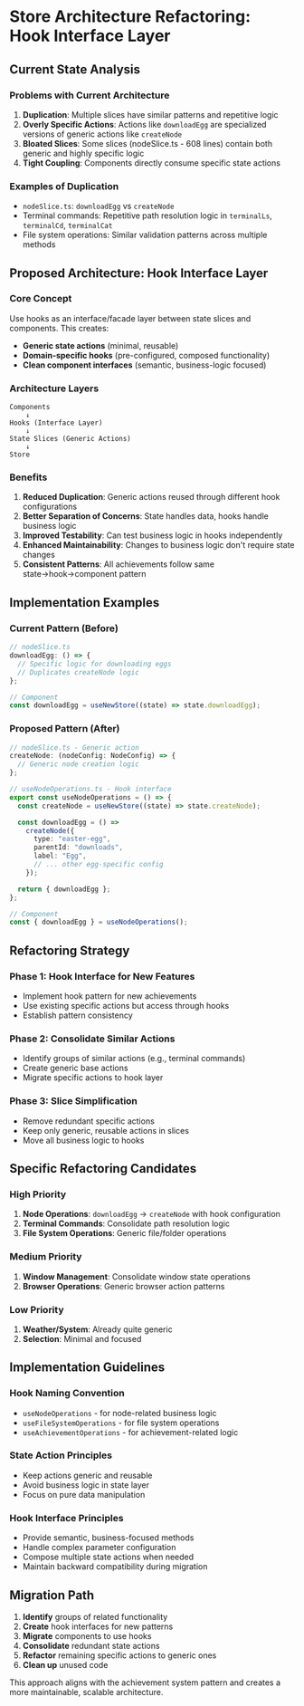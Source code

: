 # Store Architecture Refactoring: Hook Interface Layer

## Current State Analysis

### Problems with Current Architecture

1. **Duplication**: Multiple slices have similar patterns and repetitive logic
2. **Overly Specific Actions**: Actions like `downloadEgg` are specialized versions of generic actions like `createNode`
3. **Bloated Slices**: Some slices (nodeSlice.ts - 608 lines) contain both generic and highly specific logic
4. **Tight Coupling**: Components directly consume specific state actions

### Examples of Duplication

- `nodeSlice.ts`: `downloadEgg` vs `createNode`
- Terminal commands: Repetitive path resolution logic in `terminalLs`, `terminalCd`, `terminalCat`
- File system operations: Similar validation patterns across multiple methods

## Proposed Architecture: Hook Interface Layer

### Core Concept

Use hooks as an interface/facade layer between state slices and components. This creates:

- **Generic state actions** (minimal, reusable)
- **Domain-specific hooks** (pre-configured, composed functionality)
- **Clean component interfaces** (semantic, business-logic focused)

### Architecture Layers

```
Components
    ↓
Hooks (Interface Layer)
    ↓
State Slices (Generic Actions)
    ↓
Store
```

### Benefits

1. **Reduced Duplication**: Generic actions reused through different hook configurations
2. **Better Separation of Concerns**: State handles data, hooks handle business logic
3. **Improved Testability**: Can test business logic in hooks independently
4. **Enhanced Maintainability**: Changes to business logic don't require state changes
5. **Consistent Patterns**: All achievements follow same state→hook→component pattern

## Implementation Examples

### Current Pattern (Before)

```typescript
// nodeSlice.ts
downloadEgg: () => {
  // Specific logic for downloading eggs
  // Duplicates createNode logic
};

// Component
const downloadEgg = useNewStore((state) => state.downloadEgg);
```

### Proposed Pattern (After)

```typescript
// nodeSlice.ts - Generic action
createNode: (nodeConfig: NodeConfig) => {
  // Generic node creation logic
};

// useNodeOperations.ts - Hook interface
export const useNodeOperations = () => {
  const createNode = useNewStore((state) => state.createNode);

  const downloadEgg = () =>
    createNode({
      type: "easter-egg",
      parentId: "downloads",
      label: "Egg",
      // ... other egg-specific config
    });

  return { downloadEgg };
};

// Component
const { downloadEgg } = useNodeOperations();
```

## Refactoring Strategy

### Phase 1: Hook Interface for New Features

- Implement hook pattern for new achievements
- Use existing specific actions but access through hooks
- Establish pattern consistency

### Phase 2: Consolidate Similar Actions

- Identify groups of similar actions (e.g., terminal commands)
- Create generic base actions
- Migrate specific actions to hook layer

### Phase 3: Slice Simplification

- Remove redundant specific actions
- Keep only generic, reusable actions in slices
- Move all business logic to hooks

## Specific Refactoring Candidates

### High Priority

1. **Node Operations**: `downloadEgg` → `createNode` with hook configuration
2. **Terminal Commands**: Consolidate path resolution logic
3. **File System Operations**: Generic file/folder operations

### Medium Priority

1. **Window Management**: Consolidate window state operations
2. **Browser Operations**: Generic browser action patterns

### Low Priority

1. **Weather/System**: Already quite generic
2. **Selection**: Minimal and focused

## Implementation Guidelines

### Hook Naming Convention

- `useNodeOperations` - for node-related business logic
- `useFileSystemOperations` - for file system operations
- `useAchievementOperations` - for achievement-related logic

### State Action Principles

- Keep actions generic and reusable
- Avoid business logic in state layer
- Focus on pure data manipulation

### Hook Interface Principles

- Provide semantic, business-focused methods
- Handle complex parameter configuration
- Compose multiple state actions when needed
- Maintain backward compatibility during migration

## Migration Path

1. **Identify** groups of related functionality
2. **Create** hook interfaces for new patterns
3. **Migrate** components to use hooks
4. **Consolidate** redundant state actions
5. **Refactor** remaining specific actions to generic ones
6. **Clean up** unused code

This approach aligns with the achievement system pattern and creates a more maintainable, scalable architecture.

